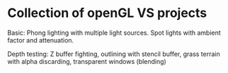 # Collection of openGL VS projects

Basic: Phong lighting with multiple light sources. Spot lights with ambient factor and attenuation.

Depth testing: Z buffer fighting, outlining with stencil buffer, grass terrain with alpha discarding, transparent windows (blending)
